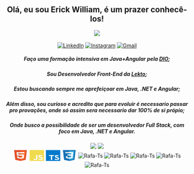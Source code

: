 <div align="center">

  <h2> Olá, eu sou Erick William, é um prazer conhecê-los! </h2>

<div align="center">

  <img height="220em" src="https://mir-s3-cdn-cf.behance.net/project_modules/1400_opt_1/81bb4b165684019.640b6038d133e.gif"/>
</div>

[![LinkedIn](https://img.shields.io/badge/ErickWilliam-000?-the-badge&logo=linkedin&logoColor=0E76A8)](https://www.linkedin.com/in/erick-william-16ab4a238/)
[![Instagram](https://img.shields.io/badge/@erickwillian49-000?logo=instagram)](https://www.instagram.com/erickwillian49/)
[![Gmail](https://img.shields.io/badge/Gmail-000?-the-badge&logo=gmail)](mailto:erickwillian49@gmail.com)

<div align="center">
<h5> Faço uma formação intensiva em Java+Angular pela <a href="https://web.dio.me/track/bf7abb82-1324-4074-9949-f474a1a911fe">DIO</a>;</h5> 
<h5> Sou Desenvolvedor Front-End da  <a href="https://www.lekto.com.br/">Lekto<a/>; </h5>
<h5> Estou buscando sempre me aprefeiçoar em Java, .NET e Angular;</h5>
<h5> Além disso, sou curioso e acredito que para evoluir é necessario passar pro provações, onde só assim sera necessario dar 100% de si própio;</h5>
<h5> Onde busco a possibilidade de ser um desenvolvedor Full Stack, com foco em Java, .NET e Angular. </h5>
</div>

<div align="center">
   <img height="180em" src="https://github-readme-stats.vercel.app/api?username=Erickwsantos&theme=radical"/>
  <img height="180em" src="https://github-readme-stats.vercel.app/api/top-langs/?username=Erickwsantos&layout=compact&theme=radical"/>
<div>
<div align="center">
  <img align="center" alt="Rafa-HTML" height="30" width="40" src="https://raw.githubusercontent.com/devicons/devicon/master/icons/html5/html5-original.svg">
  <img align="center" alt="Rafa-Js" height="30" width="40" src="https://raw.githubusercontent.com/devicons/devicon/master/icons/javascript/javascript-plain.svg">
  <img align="center" alt="Rafa-Ts" height="30" width="40" src="https://raw.githubusercontent.com/devicons/devicon/master/icons/typescript/typescript-plain.svg">
  <img align="center" alt="Rafa-CSS" height="30" width="40" src="https://raw.githubusercontent.com/devicons/devicon/master/icons/css3/css3-original.svg">
  <img align="center" alt="Rafa-Ts" height="30" width="40" src="https://cdn.jsdelivr.net/gh/devicons/devicon/icons/angularjs/angularjs-original.svg" />
  <img align="center" alt="Rafa-Ts" height="30" width="40" src="https://cdn.jsdelivr.net/gh/devicons/devicon/icons/dotnetcore/dotnetcore-original.svg" />
  <img align="center" alt="Rafa-Ts" height="30" width="40" src="https://cdn.jsdelivr.net/gh/devicons/devicon/icons/csharp/csharp-original.svg" />
  <img align="center" alt="Rafa-Ts" height="30" width="40" src="https://cdn.jsdelivr.net/gh/devicons/devicon/icons/spring/spring-original.svg" />
  <img align="center" alt="Rafa-Ts" height="30" width="40" src="https://cdn.jsdelivr.net/gh/devicons/devicon/icons/java/java-original.svg" />
</div>
</div>
